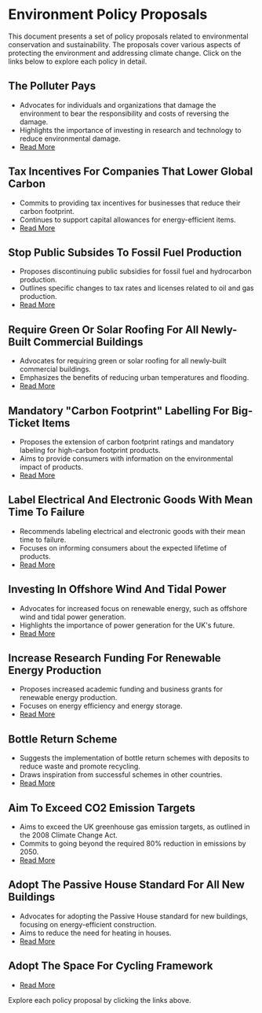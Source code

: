 # Environment Policy Proposals

This document presents a set of policy proposals related to environmental conservation and sustainability. The proposals cover various aspects of protecting the environment and addressing climate change. Click on the links below to explore each policy in detail.

## The Polluter Pays
- Advocates for individuals and organizations that damage the environment to bear the responsibility and costs of reversing the damage.
- Highlights the importance of investing in research and technology to reduce environmental damage.
- [Read More](./The%20Polluter%20Pays.md)

## Tax Incentives For Companies That Lower Global Carbon
- Commits to providing tax incentives for businesses that reduce their carbon footprint.
- Continues to support capital allowances for energy-efficient items.
- [Read More](./Tax%20Incentives%20For%20Companies%20That%20Lower%20Global%20Carbon.md)

## Stop Public Subsides To Fossil Fuel Production
- Proposes discontinuing public subsidies for fossil fuel and hydrocarbon production.
- Outlines specific changes to tax rates and licenses related to oil and gas production.
- [Read More](./Stop%20Public%20Subsides%20To%20Fossil%20Fuel%20Production.md)

## Require Green Or Solar Roofing For All Newly-Built Commercial Buildings
- Advocates for requiring green or solar roofing for all newly-built commercial buildings.
- Emphasizes the benefits of reducing urban temperatures and flooding.
- [Read More](./Require%20Green%20Or%20Solar%20Roofing%20For%20All%20Newly-Built%20Commercial%20Buildings.md)

## Mandatory "Carbon Footprint" Labelling For Big-Ticket Items
- Proposes the extension of carbon footprint ratings and mandatory labeling for high-carbon footprint products.
- Aims to provide consumers with information on the environmental impact of products.
- [Read More](./Mandatory%20"Carbon%20Footprint"%20Labelling%20For%20Big-Ticket%20Items.md)

## Label Electrical And Electronic Goods With Mean Time To Failure
- Recommends labeling electrical and electronic goods with their mean time to failure.
- Focuses on informing consumers about the expected lifetime of products.
- [Read More](./Label%20Electrical%20And%20Electronic%20Goods%20With%20Mean%20Time%20To%20Failure.md)

## Investing In Offshore Wind And Tidal Power
- Advocates for increased focus on renewable energy, such as offshore wind and tidal power generation.
- Highlights the importance of power generation for the UK's future.
- [Read More](./Investing%20In%20Offshore%20Wind%20And%20Tidal%20Power.md)

## Increase Research Funding For Renewable Energy Production
- Proposes increased academic funding and business grants for renewable energy production.
- Focuses on energy efficiency and energy storage.
- [Read More](./Increase%20Research%20Funding%20For%20Renewable%20Energy%20Production.md)

## Bottle Return Scheme
- Suggests the implementation of bottle return schemes with deposits to reduce waste and promote recycling.
- Draws inspiration from successful schemes in other countries.
- [Read More](./Bottle%20Return%20Scheme.md)

## Aim To Exceed CO2 Emission Targets
- Aims to exceed the UK greenhouse gas emission targets, as outlined in the 2008 Climate Change Act.
- Commits to going beyond the required 80% reduction in emissions by 2050.
- [Read More](./Aim%20To%20Exceed%20C02%20Emission%20Targets.md)

## Adopt The Passive House Standard For All New Buildings
- Advocates for adopting the Passive House standard for new buildings, focusing on energy-efficient construction.
- Aims to reduce the need for heating in houses.
- [Read More](./Adopt%20The%20Passive%20House%20Standard%20For%20All%20New%20Buildings.md)

## Adopt The Space For Cycling Framework
- [Read More](./Adopt%20The%20Space%20For%20Cycling%20Framework.md)


Explore each policy proposal by clicking the links above.
